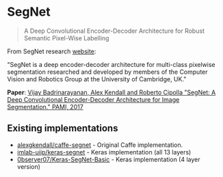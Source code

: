 # SegNet

> A Deep Convolutional Encoder-Decoder Architecture for Robust Semantic Pixel-Wise Labelling

From SegNet research [website](http://mi.eng.cam.ac.uk/projects/segnet/):

"SegNet is a deep encoder-decoder architecture for multi-class pixelwise segmentation researched and developed by members of the Computer Vision and Robotics Group at the University of Cambridge, UK."

**Paper**: [Vijay Badrinarayanan, Alex Kendall and Roberto Cipolla "SegNet: A Deep Convolutional Encoder-Decoder Architecture for Image Segmentation." PAMI, 2017](http://arxiv.org/abs/1511.00561)

## Existing implementations

* [alexgkendall/caffe-segnet](https://github.com/alexgkendall/caffe-segnet) - Original Caffe implementation.
* [imlab-uiip/keras-segnet](https://github.com/imlab-uiip/keras-segnet) - Keras implementation (all 13 layers)
* [0bserver07/Keras-SegNet-Basic](https://github.com/0bserver07/Keras-SegNet-Basic) - Keras implementation (4 layer version)

